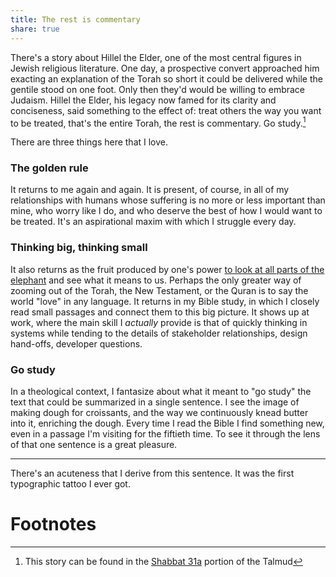 ```yaml
---
title: The rest is commentary
share: true
---
```


There's a story about Hillel the Elder, one of the most central figures in Jewish religious literature. One day, a prospective convert approached him exacting an explanation of the Torah so short it could be delivered while the gentile stood on one foot. Only then they'd would be willing to embrace Judaism. Hillel the Elder, his legacy now famed for its clarity and conciseness, said something to the effect of: treat others the way you want to be treated, that's the entire Torah, the rest is commentary. Go study.[^1]

There are three things here that I love.
### The golden rule
It returns to me again and again. It is present, of course, in all of my relationships with humans whose suffering is no more or less important than mine, who worry like I do, and who deserve the best of how I would want to be treated. It's an aspirational maxim with which I struggle every day.
### Thinking big, thinking small
It also returns as the fruit produced by one's power [to look at all parts of the elephant](https://en.wikipedia.org/wiki/Blind_men_and_an_elephant) and see what it means to us. Perhaps the only greater way of zooming out of the Torah, the New Testament, or the Quran is to say the world "love" in any language. It returns in my Bible study, in which I closely read small passages and connect them to this big picture. It shows up at work, where the main skill I *actually* provide is that of quickly thinking in systems while tending to the details of stakeholder relationships, design hand-offs, developer questions.
### Go study
In a theological context, I fantasize about what it meant to "go study" the text that could be summarized in a single sentence. I see the image of making dough for croissants, and the way we continuously knead butter into it, enriching the dough. Every time I read the Bible I find something new, even in a passage I'm visiting for the fiftieth time. To see it through the lens of that one sentence is a great pleasure.

---

There's an acuteness that I derive from this sentence. It was the first typographic tattoo I ever got.

# Footnotes

[^1]: This story can be found in the [Shabbat 31a](https://www.sefaria.org/Shabbat.31a.6) portion of the Talmud
